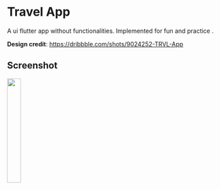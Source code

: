 # Travel App

A ui flutter app  without functionalities. Implemented for fun and practice .

**Design credit**: https://dribbble.com/shots/9024252-TRVL-App

## Screenshot 

<img src="./assets/app.gif"  width="25%" height="25%">
